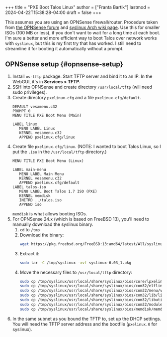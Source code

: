+++
title = "PXE Boot Talos Linux"
author = ["Franta Bartik"]
lastmod = 2024-04-22T15:38:28-04:00
draft = false
+++

This assumes you are using an OPNSense firewall/router.
Procedure taken from [the OPNSense forum](https://forum.opnsense.org/index.php?PHPSESSID=56j44inj9mdmeblhnbmcatnvkk&topic=25003.0) and [syslinux Arch wiki page](https://wiki.archlinux.org/title/syslinux).
Use this for smaller ISOs (100 MB or less), if you don't want to wait for a long time at each boot.
I'm sure a better and more efficient way to boot Talos over network works with `syslinux`, but this is my first try that has worked. I still need to streamline it for booting it automatically without a prompt.


## OPNSense setup {#opnsense-setup}

1.  Install `os-tftp` package. Start TFTP server and bind it to an IP. In the WebGUI, it's in **Services &gt; TFTP.**
2.  SSH into OPNSense and create directory `/usr/local/tftp` (will need sudo privileges).
3.  Create directory `pxelinux.cfg` and a file `pxelinux.cfg/default.`
    ```pxe
    DEFAULT vesamenu.c32
    PROMPT 0
    MENU TITLE PXE Boot Menu (Main)

    LABEL linux
       MENU LABEL Linux
       KERNEL vesamenu.c32
       APPEND pxelinux.cfg/linux
    ```
4.  Create file `pxelinux.cfg/linux`.
    (NOTE: I wanted to boot Talos Linux, so I put the `.iso` in the `/usr/local/tftp` directory.)
    ```pxe
    MENU TITLE PXE Boot Menu (Linux)

    LABEL main-menu
       MENU LABEL Main Menu
       KERNEL vesamenu.c32
       APPEND pxelinux.cfg/default
    LABEL talos-iso
       MENU LABEL Boot Talos 1.7 ISO (PXE)
       KERNEL memdisk
       INITRD ../talos.iso
       APPEND iso
    ```
    `memdisk` is what allows booting ISOs.
5.  For OPNSense 24.x (which is based on FreeBSD 13), you'll need to manually download the syslinux binary.
    1.  `cd` to `/tmp`
    2.  Download the binary:
        ```sh
        wget https://pkg.freebsd.org/FreeBSD:13:amd64/latest/All/syslinux-6.03_1.pkg
        ```
    3.  Extract it:
        ```sh
        sudo tar -C /tmp/syslinux -xvf syslinux-6.03_1.pkg
        ```
    4.  Move the necessary files to `/usr/local/tftp` directory:
        ```sh
        sudo cp /tmp/syslinux/usr/local/share/syslinux/bios/core/lpxelinux.0 /usr/local/tftp/pxelinux.0
        sudo cp /tmp/syslinux/usr/local/share/syslinux/bios/com32/elflink/ldlinux/ldlinux.c32 /usr/local/tftp/
        sudo cp /tmp/syslinux/usr/local/share/syslinux/bios/com32/menu/vesamenu.c32 /usr/local/tftp/
        sudo cp /tmp/syslinux/usr/local/share/syslinux/bios/com32/lib/libcom32.c32 /usr/local/tftp/
        sudo cp /tmp/syslinux/usr/local/share/syslinux/bios/com32/libutil/libutil.c32 /usr/local/tftp/
        sudo cp /tmp/syslinux/usr/local/share/syslinux/bios/com32/modules/pxechn.c32 /usr/local/tftp/
        sudo cp /tmp/syslinux/usr/local/share/syslinux/bios/memdisk/memdisk /usr/local/tftp/
        ```
6.  In the same subnet as you bound the TFTP to, set up the DHCP settings. You will need the TFTP server address and the bootfile (`pxelinux.0` for syslinux).
